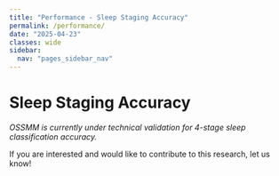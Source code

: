 ```yaml
---
title: "Performance - Sleep Staging Accuracy"
permalink: /performance/
date: "2025-04-23"
classes: wide
sidebar:
  nav: "pages_sidebar_nav"
---
```


# Sleep Staging Accuracy

*OSSMM is currently under technical validation for 4-stage sleep classification accuracy.*

If you are interested and would like to contribute to this research, let us know!